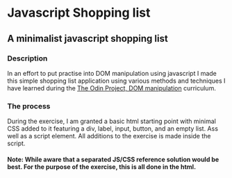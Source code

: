 # Javascript Shopping list

## A minimalist javascript shopping list

### Description

In an effort to put practise into DOM manipulation using javascript
I made this simple shopping list application using various methods and techniques I have learned during the [The Odin Project, DOM manipulation](https://www.theodinproject.com/lessons/foundations-dom-manipulation-and-events) curriculum.

### The process

During the exercise, I am granted a basic html starting point with minimal CSS added to it featuring a div, label, input, button, and an empty list. Ass well as a script element. All additions to the exercise is made inside the script.

#### Note: While aware that a separated JS/CSS reference solution would be best. For the purpose of the exercise, this is all done in the html.
